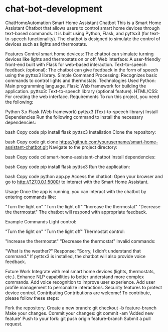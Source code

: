 # chat-bot-development
ChatHomeAutomation
Smart Home Assistant Chatbot
This is a Smart Home Assistant Chatbot that allows users to control smart home devices through text-based commands. It is built using Python, Flask, and pyttsx3 (for text-to-speech functionality). The chatbot is designed to simulate the control of devices such as lights and thermostats.

Features
Control smart home devices: The chatbot can simulate turning devices like lights and thermostats on or off.
Web interface: A user-friendly front-end built with Flask for web-based interaction.
Text-to-speech feedback (optional): The chatbot can give feedback in the form of speech using the pyttsx3 library.
Simple Command Processing: Recognizes basic commands to control lights and thermostats.
Technologies Used
Python: Main programming language.
Flask: Web framework for building the application.
pyttsx3: Text-to-speech library (optional feature).
HTML/CSS: For creating the web interface.
Requirements
To run this project, you need the following:

Python 3.x
Flask (Web framework)
pyttsx3 (Text-to-speech library)
Install Dependencies
Run the following command to install the necessary dependencies:

bash
Copy code
pip install flask pyttsx3
Installation
Clone the repository:

bash
Copy code
git clone https://github.com/yourusername/smart-home-assistant-chatbot.git
Navigate to the project directory:

bash
Copy code
cd smart-home-assistant-chatbot
Install dependencies:

bash
Copy code
pip install flask pyttsx3
Run the application:

bash
Copy code
python app.py
Access the chatbot: Open your browser and go to http://127.0.0.1:5000/ to interact with the Smart Home Assistant.

Usage
Once the app is running, you can interact with the chatbot by entering commands like:

"Turn the light on"
"Turn the light off"
"Increase the thermostat"
"Decrease the thermostat"
The chatbot will respond with appropriate feedback.

Example Commands
Light control:

"Turn the light on"
"Turn the light off"
Thermostat control:

"Increase the thermostat"
"Decrease the thermostat"
Invalid commands:

"What is the weather?"
Response: "Sorry, I didn’t understand that command."
If pyttsx3 is installed, the chatbot will also provide voice feedback.

Future Work
Integrate with real smart home devices (lights, thermostats, etc.).
Enhance NLP capabilities to better understand more complex commands.
Add voice recognition to improve user experience.
Add user profile management to personalize interactions.
Security features to protect device control.
Contributing
Contributions are welcome! To contribute, please follow these steps:

Fork the repository.
Create a new branch: git checkout -b feature-branch
Make your changes.
Commit your changes: git commit -am 'Added new feature'
Push to your fork: git push origin feature-branch
Submit a pull request.
